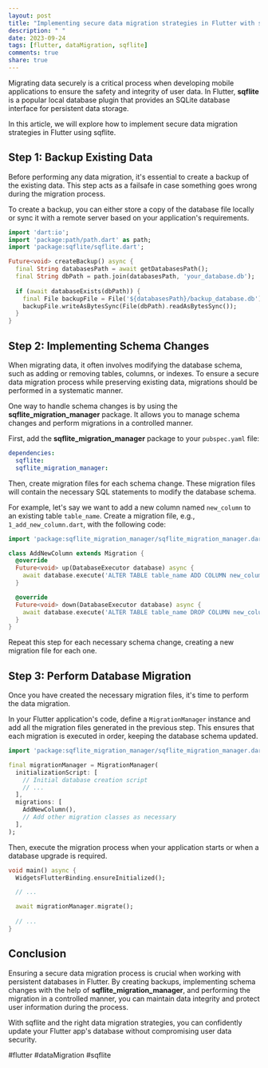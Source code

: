 ```yaml
---
layout: post
title: "Implementing secure data migration strategies in Flutter with sqflite"
description: " "
date: 2023-09-24
tags: [flutter, dataMigration, sqflite]
comments: true
share: true
---
```


Migrating data securely is a critical process when developing mobile applications to ensure the safety and integrity of user data. In Flutter, **sqflite** is a popular local database plugin that provides an SQLite database interface for persistent data storage.

In this article, we will explore how to implement secure data migration strategies in Flutter using sqflite.

## Step 1: Backup Existing Data

Before performing any data migration, it's essential to create a backup of the existing data. This step acts as a failsafe in case something goes wrong during the migration process.

To create a backup, you can either store a copy of the database file locally or sync it with a remote server based on your application's requirements. 

```dart
import 'dart:io';
import 'package:path/path.dart' as path;
import 'package:sqflite/sqflite.dart';

Future<void> createBackup() async {
  final String databasesPath = await getDatabasesPath();
  final String dbPath = path.join(databasesPath, 'your_database.db');
  
  if (await databaseExists(dbPath)) {
    final File backupFile = File('${databasesPath}/backup_database.db');
    backupFile.writeAsBytesSync(File(dbPath).readAsBytesSync());
  }
}
```

## Step 2: Implementing Schema Changes

When migrating data, it often involves modifying the database schema, such as adding or removing tables, columns, or indexes. To ensure a secure data migration process while preserving existing data, migrations should be performed in a systematic manner.

One way to handle schema changes is by using the **sqflite_migration_manager** package. It allows you to manage schema changes and perform migrations in a controlled manner.

First, add the **sqflite_migration_manager** package to your `pubspec.yaml` file:

```yaml
dependencies:
  sqflite:
  sqflite_migration_manager:
```

Then, create migration files for each schema change. These migration files will contain the necessary SQL statements to modify the database schema.

For example, let's say we want to add a new column named `new_column` to an existing table `table_name`. Create a migration file, e.g., `1_add_new_column.dart`, with the following code:

```dart
import 'package:sqflite_migration_manager/sqflite_migration_manager.dart';

class AddNewColumn extends Migration {
  @override
  Future<void> up(DatabaseExecutor database) async {
    await database.execute('ALTER TABLE table_name ADD COLUMN new_column TEXT');
  }

  @override
  Future<void> down(DatabaseExecutor database) async {
    await database.execute('ALTER TABLE table_name DROP COLUMN new_column');
  }
}
```

Repeat this step for each necessary schema change, creating a new migration file for each one.

## Step 3: Perform Database Migration

Once you have created the necessary migration files, it's time to perform the data migration.

In your Flutter application's code, define a `MigrationManager` instance and add all the migration files generated in the previous step. This ensures that each migration is executed in order, keeping the database schema updated.

```dart
import 'package:sqflite_migration_manager/sqflite_migration_manager.dart';

final migrationManager = MigrationManager(
  initializationScript: [
    // Initial database creation script
    // ...
  ],
  migrations: [
    AddNewColumn(),
    // Add other migration classes as necessary
  ],
);
```

Then, execute the migration process when your application starts or when a database upgrade is required. 

```dart
void main() async {
  WidgetsFlutterBinding.ensureInitialized();

  // ...

  await migrationManager.migrate();
  
  // ...
}
```

## Conclusion

Ensuring a secure data migration process is crucial when working with persistent databases in Flutter. By creating backups, implementing schema changes with the help of **sqflite_migration_manager**, and performing the migration in a controlled manner, you can maintain data integrity and protect user information during the process.

With sqflite and the right data migration strategies, you can confidently update your Flutter app's database without compromising user data security.

#flutter #dataMigration #sqflite